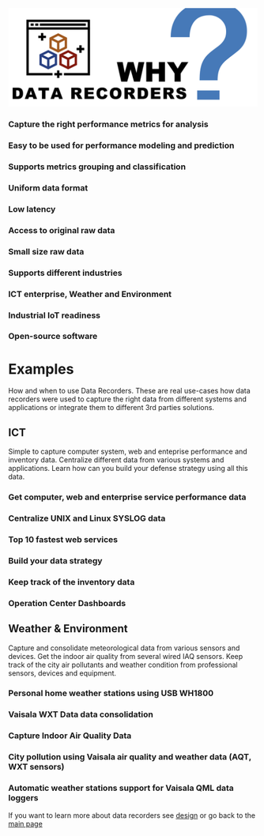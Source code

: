 
<img src="/docs/img/recorders-why2.png" />


### Capture the right performance metrics for analysis

### Easy to be used for performance modeling and prediction

### Supports metrics grouping and classification

### Uniform data format  

### Low latency

### Access to original raw data

### Small size raw data

### Supports different industries 

### ICT enterprise, Weather and Environment

### Industrial IoT readiness

### Open-source software


# Examples

How and when to use Data Recorders. These are real use-cases how data recorders were used to capture the right data from different systems and applications or integrate them to different 3rd parties solutions.

## ICT
Simple to capture computer system, web and enteprise performance and inventory data. Centralize different data from various systems and applications. Learn how can you build your defense strategy using all this data.

### Get computer, web and enterprise service performance data 
### Centralize UNIX and Linux SYSLOG data
### Top 10 fastest web services
### Build your data strategy
### Keep track of the inventory data
### Operation Center Dashboards

## Weather & Environment

Capture and consolidate meteorological data from various sensors and devices. Get the indoor air quality from several wired IAQ sensors. Keep track of the city air pollutants and weather condition from professional sensors, devices and equipment. 

### Personal home weather stations using USB WH1800
### Vaisala WXT Data data consolidation
### Capture Indoor Air Quality Data
### City pollution using Vaisala air quality and weather data (AQT, WXT sensors)
### Automatic weather stations support for Vaisala QML data loggers

If you want to learn more about data recorders see [design](design.md) or go back to the [main page](https://github.com/sparvu/data-recorders)
